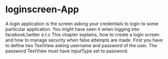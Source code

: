 # loginscreen-App
A login application is the screen asking your credentials to login to some particular application. You might have seen it when logging into facebook,twitter e.t.c  This chapter explains, how to create a login screen and how to manage security when false attempts are made.  First you have to define two TextView asking username and password of the user. The password TextView must have inputType set to password.
